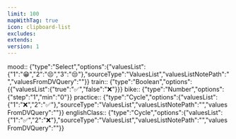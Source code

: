 ```yaml
---
limit: 100
mapWithTag: true
icon: clipboard-list
excludes: 
extends: 
version: 1
---
```


mood:: {"type":"Select","options":{"valuesList":{"1":"😁","2":"😣","3":"😒"},"sourceType":"ValuesList","valuesListNotePath":"","valuesFromDVQuery":""}}
train:: {"type":"Boolean","options":{{"valuesList":{"true":"✅","false":"❌"}}}
bike:: {"type":"Number","options":{"step":"1","min":"0"}}
practice:: {"type":"Cycle","options":{"valuesList":{"1":"❌","2":"✅"},"sourceType":"ValuesList","valuesListNotePath":"","valuesFromDVQuery":""}}
englishClass:: {"type":"Cycle","options":{"valuesList":{"1":"✅","2":"❌"},"sourceType":"ValuesList","valuesListNotePath":"","valuesFromDVQuery":""}}